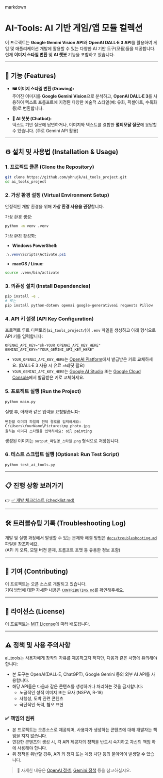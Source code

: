 markdown
# AI-Tools: AI 기반 게임/앱 모듈 컬렉션

이 프로젝트는 **Google Gemini Vision API**와 **OpenAI DALL·E 3 API**를 활용하여 게임 및 애플리케이션 개발에 활용할 수 있는 다양한 AI 기반 도구(모듈)들을 제공합니다.  
현재 **이미지 스타일 변환** 및 **AI 챗봇** 기능을 포함하고 있습니다.

---

## 🚀 기능 (Features)

- **🖼️ 이미지 스타일 변환 (Drawing):**  
  주어진 이미지를 **Google Gemini Vision**으로 분석하고, **OpenAI DALL·E 3**를 사용하여 텍스트 프롬프트에 지정된 다양한 예술적 스타일(예: 유화, 픽셀아트, 수묵화 등)로 변환합니다.

- **🤖 AI 챗봇 (Chatbot):**  
  텍스트 기반 질문에 답변하거나, 이미지와 텍스트를 결합한 **멀티모달 질문**에 응답할 수 있습니다. (주로 Gemini API 활용)

---

## ⚙️ 설치 및 사용법 (Installation & Usage)

### 1. 프로젝트 클론 (Clone the Repository)

```bash
git clone https://github.com/yhnujk/ai_tools_project.git
cd ai_tools_project
```

### 2. 가상 환경 설정 (Virtual Environment Setup)

안정적인 개발 환경을 위해 **가상 환경 사용을 권장**합니다.

가상 환경 생성:

```bash
python -m venv .venv
```

가상 환경 활성화:

- **Windows PowerShell:**

```powershell
.\.venv\Scripts\Activate.ps1
```

- **macOS / Linux:**

```bash
source .venv/bin/activate
```

### 3. 의존성 설치 (Install Dependencies)

```bash
pip install -e .
# 또는
pip install python-dotenv openai google-generativeai requests Pillow
```

### 4. API 키 설정 (API Key Configuration)

프로젝트 루트 디렉토리(`ai_tools_project/`)에 `.env` 파일을 생성하고 아래 형식으로 API 키를 입력합니다:

```env
OPENAI_API_KEY="sk-YOUR_OPENAI_API_KEY_HERE"
GEMINI_API_KEY="YOUR_GEMINI_API_KEY_HERE"
```

- `YOUR_OPENAI_API_KEY_HERE`는 [OpenAI Platform](https://platform.openai.com/)에서 발급받은 키로 교체하세요. (DALL·E 3 사용 시 유료 크레딧 필요)
- `YOUR_GEMINI_API_KEY_HERE`는 [Google AI Studio](https://makersuite.google.com/) 또는 [Google Cloud Console](https://console.cloud.google.com/)에서 발급받은 키로 교체하세요.

### 5. 프로젝트 실행 (Run the Project)

```bash
python main.py
```

실행 후, 아래와 같은 입력을 요청받습니다:

```
변환할 이미지 파일의 전체 경로를 입력하세요: C:\Users\YourName\Pictures\my_photo.jpg
원하는 이미지 스타일을 입력하세요: oil painting
```

생성된 이미지는 `output_파일명_스타일.png` 형식으로 저장됩니다.

### 6. 테스트 스크립트 실행 (Optional: Run Test Script)

```bash
python test_ai_tools.py
```

---

## 📋 진행 상황 보러가기

👉 [✅ 개발 체크리스트 (checklist.md)](docs/checklist.md)

---

## 🛠️ 트러블슈팅 기록 (Troubleshooting Log)

개발 및 실행 과정에서 발생할 수 있는 문제와 해결 방법은 [`docs/troubleshooting.md`](docs/troubleshooting.md) 파일을 참조하세요.  
(API 키 오류, 모델 버전 문제, 프롬프트 포맷 등 유용한 정보 포함)

---

## 🤝 기여 (Contributing)

이 프로젝트는 오픈 소스로 개발되고 있습니다.  
기여 방법에 대한 자세한 내용은 [`CONTRIBUTING.md`](CONTRIBUTING.md)를 확인해주세요.

---

## 📄 라이선스 (License)

이 프로젝트는 [MIT License](LICENSE)에 따라 배포됩니다.

---

## ⚠️ 정책 및 사용 주의사항

ai_tools는 사용자에게 창작의 자유를 제공하고자 하지만, 다음과 같은 사항에 유의해야 합니다:

- 본 도구는 OpenAI(DALL·E, ChatGPT), Google Gemini 등의 외부 AI API를 사용합니다.
- 해당 API들은 다음과 같은 콘텐츠를 생성하거나 처리하는 것을 금지합니다:
  - 노골적인 성적 이미지 또는 묘사 (NSFW, R-18)
  - 사행성, 도박 관련 콘텐츠
  - 극단적인 폭력, 혐오 표현

### ✅ 책임의 범위
- 본 프로젝트는 오픈소스로 제공되며, 사용자가 생성하는 콘텐츠에 대해 개발자는 책임을 지지 않습니다.
- 민감한 콘텐츠의 생성 시, 각 API 제공자의 정책을 반드시 숙지하고 자신의 책임 하에 사용해야 합니다.
- 위 정책을 위반할 경우, API 키 정지 또는 계정 차단 등의 불이익이 발생할 수 있습니다.

> 📄 자세한 내용은 [OpenAI 정책](https://openai.com/policies/usage-policies), [Gemini 정책](https://ai.google.dev/terms) 등을 참고하십시오.

